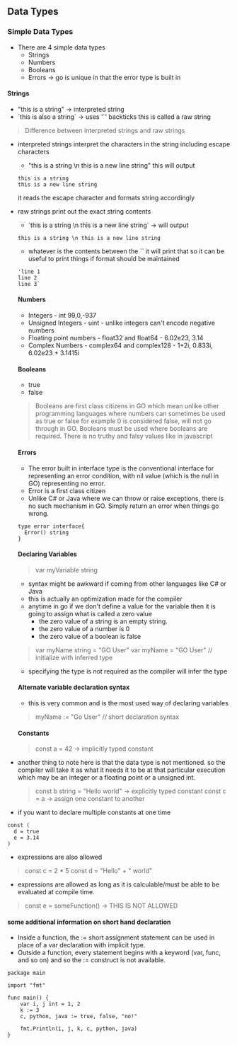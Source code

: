 ## Data Types


### Simple Data Types

- There are 4 simple data types
  - Strings
  - Numbers
  - Booleans
  - Errors  -> go is unique in that the error type is built in


#### Strings
- "this is a string" -> interpreted string
- \`this is also a string\` -> uses '`' backticks this is called a raw string


> Difference between interpreted strings and raw strings
- interpreted strings interpret the characters in the string including escape characters
  - "this is a string \n this is a new line string" this will output
  ```
  this is a string
  this is a new line string
  ```
  it reads the escape character and formats string accordingly

- raw strings print out the exact string contents
  - \`this is a string \n this is a new line string\` -> will output
  ```
  this is a string \n this is a new line string
  ```
  - whatever is the contents between the \`\` it will print that so it can be useful to print things if format should be maintained 

  ```
  'line 1
  line 2
  line 3`
  ```


  #### Numbers
  - Integers - int 99,0,-937
  - Unsigned Integers - uint - unlike integers can't encode negative numbers
  - Floating point numbers - float32 and float64 - 6.02e23, 3.14
  - Complex Numbers - complex64 and complex128 - 1+2i, 0.833i, 6.02e23 + 3.1415i


  #### Booleans
  - true
  - false
  > Booleans are first class citizens in GO which mean unlike other programming languages where numbers can sometimes be used as true or false for example 0 is considered false, will not go through in GO. Booleans must be used where booleans are required. There is no truthy and falsy values like in javascript


  #### Errors
  - The error built in interface type is the conventional interface for representing an error condition, with nil value (which is the null in GO) representing no error.
  - Error is a first class citizen
  - Unlike C# or Java where we can throw or raise exceptions, there is no such mechanism in GO. Simply return an error when things go wrong.
  ```
  type error interface{
    Error() string
  }
  ```


  #### Declaring Variables
  > var myVariable string
  - syntax might be awkward if coming from other languages like C# or Java
  - this is actually an optimization made for the compiler
  - anytime in go if we don't define a value for the variable then it is going to assign what is called a zero value
    - the zero value of a string is an empty string.
    - the zero value of a number is 0
    - the zero value of a boolean is false
  > var myName string = "GO User"
  > var myName = "GO User" // initialize with inferred type
  - specifying the type is not required as the compiler will infer the type

  #### Alternate variable declaration syntax
  - this is very common and is the most used way of declaring variables
  > myName := "Go User"   // short declaration syntax



  #### Constants
  > const a = 42   -> implicitly typed constant

- another thing to note here is that the data type is not mentioned.
  so the compiler will take it as what it needs it to be at that particular execution which may be an integer or a floating point or a unsigned int.


  > const b string = "Hello world"   -> explicitly typed constant
  > const c = a  -> assign one constant to another

- if you want to declare multiple constants at one time
```
const (
  d = true
  e = 3.14
)

```

- expressions are also allowed
> const c = 2 * 5
> const d = "Hello" + " world"
- expressions are allowed as long as it is calculable/must be able to be evaluated at compile time.

> const e = someFunction()   -> THIS IS NOT ALLOWED



#### some additional information on short hand declaration
-  Inside a function, the := short assignment statement can be used in place of a var declaration with implicit type.
- Outside a function, every statement begins with a keyword (var, func, and so on) and so the := construct is not available. 

```
package main

import "fmt"

func main() {
	var i, j int = 1, 2
	k := 3
	c, python, java := true, false, "no!"

	fmt.Println(i, j, k, c, python, java)
}

```